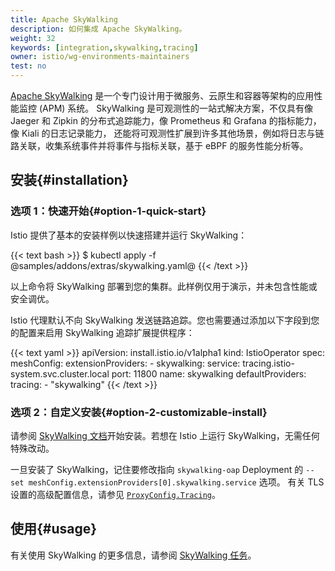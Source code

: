 ```yaml
---
title: Apache SkyWalking
description: 如何集成 Apache SkyWalking。
weight: 32
keywords: [integration,skywalking,tracing]
owner: istio/wg-environments-maintainers
test: no
---
```


[Apache SkyWalking](http://skywalking.apache.org) 是一个专门设计用于微服务、云原生和容器等架构的应用性能监控 (APM) 系统。
SkyWalking 是可观测性的一站式解决方案，不仅具有像 Jaeger 和 Zipkin 的分布式追踪能力，像 Prometheus 和 Grafana 的指标能力，像 Kiali 的日志记录能力，
还能将可观测性扩展到许多其他场景，例如将日志与链路关联，收集系统事件并将事件与指标关联，基于 eBPF 的服务性能分析等。

## 安装{#installation}

### 选项 1：快速开始{#option-1-quick-start}

Istio 提供了基本的安装样例以快速搭建并运行 SkyWalking：

{{< text bash >}}
$ kubectl apply -f @samples/addons/extras/skywalking.yaml@
{{< /text >}}

以上命令将 SkyWalking 部署到您的集群。此样例仅用于演示，并未包含性能或安全调优。

Istio 代理默认不向 SkyWalking 发送链路追踪。您也需要通过添加以下字段到您的配置来启用 SkyWalking 追踪扩展提供程序：

{{< text yaml >}}
apiVersion: install.istio.io/v1alpha1
kind: IstioOperator
spec:
  meshConfig:
    extensionProviders:
      - skywalking:
          service: tracing.istio-system.svc.cluster.local
          port: 11800
        name: skywalking
    defaultProviders:
        tracing:
        - "skywalking"
{{< /text >}}

### 选项 2：自定义安装{#option-2-customizable-install}

请参阅 [SkyWalking 文档](http://skywalking.apache.org)开始安装。若想在 Istio 上运行 SkyWalking，无需任何特殊改动。

一旦安装了 SkyWalking，记住要修改指向 `skywalking-oap` Deployment 的 `--set meshConfig.extensionProviders[0].skywalking.service` 选项。
有关 TLS 设置的高级配置信息，请参见 [`ProxyConfig.Tracing`](/zh/docs/reference/config/istio.mesh.v1alpha1/#Tracing)。

## 使用{#usage}

有关使用 SkyWalking 的更多信息，请参阅 [SkyWalking 任务](/zh/docs/tasks/observability/distributed-tracing/skywalking/)。

